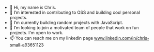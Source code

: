 - 👋 Hi, my name is Chris.
- 👀 I’m interested in contributing to OSS and building cool personal projects. 
- 🌱 I’m currently building random projects with JavaScript.
- 💞️ I’m looking to join a motivated team of people that work on fun projects. I'm open to work.
- 📫 You can reach me on my linkedin page www.linkedin.com/in/chris-small-a93651123


<!---
CodingComrade/CodingComrade is a ✨ special ✨ repository because its `README.md` (this file) appears on your GitHub profile.
You can click the Preview link to take a look at your changes.
--->
